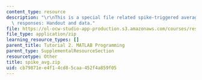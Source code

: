 ```yaml
---
content_type: resource
description: "\r\nThis is a special file related spike-triggered averaging of neural\
  \ responses: Handout and data."
file: https://ol-ocw-studio-app-production.s3.amazonaws.com/courses/res-9-003-brains-minds-and-machines-summer-course-summer-2015/cb79871ee4f14cd85caa452f4a859f05_spike_avg.zip
file_type: application/zip
learning_resource_types: []
parent_title: Tutorial 2. MATLAB Programming
parent_type: SupplementalResourceSection
resourcetype: Other
title: spike_avg.zip
uid: cb79871e-e4f1-4cd8-5caa-452f4a859f05
---
```

